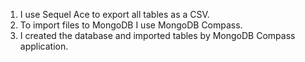 1. I use Sequel Ace to export all tables as a CSV.
2. To import files to MongoDB I use MongoDB Compass.
3. I created the database and imported tables by MongoDB Compass application.